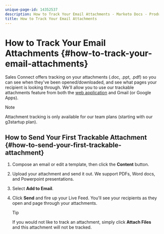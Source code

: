 ```yaml
---
unique-page-id: 14352537
description: How to Track Your Email Attachments - Marketo Docs - Product Documentation
title: How to Track Your Email Attachments
---
```


# How to Track Your Email Attachments {#how-to-track-your-email-attachments}

Sales Connect offers tracking on your attachments (.doc, .ppt, .pdf) so you can see when they've been opened/downloaded, and see what pages your recipient is looking through. We'll allow you to use our trackable attachments feature from both the [web application](https://toutapp.com/login) and Gmail (or Google Apps).

>[!NOTE]
>
>Attachment tracking is only available for our team plans (starting with our g3startup plan).

## How to Send Your First Trackable Attachment {#how-to-send-your-first-trackable-attachment}

1. Compose an email or edit a template, then click the **Content** button.

1. Upload your attachment and send it out. We support PDFs, Word docs, and Powerpoint presentations.

1. Select **Add to Email**.

1. Click **Send** and fire up your Live Feed. You'll see your recipients as they open and page through your attachments.

   >[!TIP]
   >
   >If you would not like to track an attachment, simply click **Attach Files** and this attachment will not be tracked.
